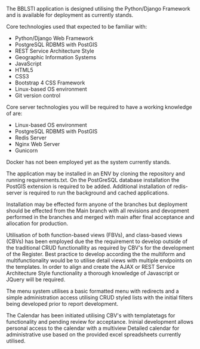 The BBLSTI application is designed utilising the Python/Django Framework and is available for deployment as currently stands.

Core technologies used that expected to be familiar with:
- Python/Django Web Framework
- PostgreSQL RDBMS with PostGIS
- REST Service Architecture Style
- Geographic Information Systems
- JavaScript
- HTML5
- CSS3
- Bootstrap 4 CSS Framework
- Linux-based OS environment
- Git version control

Core server technologies you will be required to have a working knowledge of are:
- Linux-based OS environment
- PostgreSQL RDBMS with PostGIS
- Redis Server
- Nginx Web Server
- Gunicorn

Docker has not been employed yet as the system currently stands.

The application may be installed in an ENV by cloning the repository and running requirements.txt. On the PostGreSQL database installation the PostGIS extension is required to be added. Additional installation of redis-server is required to run the background and cached applications.

Installation may be effected form anyone of the branches but deployment should be effected from the Main branch with all revisions and devopment performed in the branches and merged with main after final acceptance and allocation for production.

Utilisation of both function-based views (FBVs), and class-based views (CBVs) has been employed due the the requirement to develop outside of the traditional CRUD functionallity as required by CBV's for the development of the Register. Best practice to develop according the the multiform and multifunctionality would be to utilise detail views with multiple endpoints on the templates. In order to align and create the AJAX or REST Service Architecture Style functionality a thorough knowledge of Javascript or JQuery will be required.

The menu system utilises a basic formatted menu with redirects and a simple administration access utilising CRUD styled lists with the initial filters being developed prior to report development.

The Calendar has been initiated utilising CBV's with templatetags for functionality and pending review for acceptance. Ininial development allows personal access to the calendar with a multiview Detailed calendar for administrative use based on the provided excel spreadsheets currently utilised.
